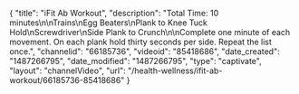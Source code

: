 {
    "title": "iFit Ab Workout",
    "description": "Total Time: 10 minutes\n\nTrains\nEgg Beaters\nPlank to Knee Tuck Hold\nScrewdriver\nSide Plank to Crunch\n\nComplete one minute of each movement. On each plank hold thirty seconds per side. Repeat the list once.",
    "channelid": "66185736",
    "videoid": "85418686",
    "date_created": "1487266795",
    "date_modified": "1487266795",
    "type": "captivate",
    "layout": "channelVideo",
    "url": "\/health-wellness\/ifit-ab-workout\/66185736-85418686"
}